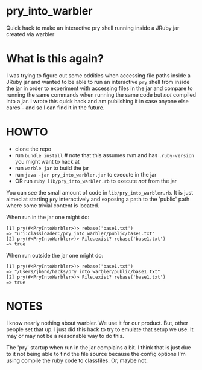 # pry_into_warbler
Quick hack to make an interactive pry shell running inside a JRuby jar created via warbler

# What is this again?

I was trying to figure out some oddities when accessing file paths inside a JRuby jar and wanted to be able to run an interactive `pry` shell from inside the jar in order to experiment with accessing files in the jar and compare to running the same commands when running the same code but *not* compiled into a jar. I wrote this quick hack and am publishing it in case anyone else cares - and so I can find it in the future.

# HOWTO

- clone the repo
- run `bundle install` # note that this assumes rvm and has `.ruby-version` you might want to hack at
- run `warble jar` to build the jar
- run `java -jar pry_into_warbler.jar` to execute in the jar
- OR run `ruby lib/pry_into_warbler.rb` to execute *not* from the jar

You can see the small amount of code in `lib/pry_into_warbler.rb`. It is just aimed at starting `pry` interactively and exposing a path to the 'public' path where some trivial content is located.


When run in the jar one might do:
```
[1] pry(#<PryIntoWarbler>)> rebase('base1.txt')
=> "uri:classloader:/pry_into_warbler/public/base1.txt"
[2] pry(#<PryIntoWarbler>)> File.exist? rebase('base1.txt')
=> true
```

When run outside the jar one might do:
```
[1] pry(#<PryIntoWarbler>)> rebase('base1.txt')
=> "/Users/jband/hacks/pry_into_warbler/public/base1.txt"
[2] pry(#<PryIntoWarbler>)> File.exist? rebase('base1.txt')
=> true
```

# NOTES

I know nearly nothing about warbler. We use it for our product. But, other people set that up. I just did this hack to try to emulate that setup we use. It may or may not be a reasonable way to do this.

The 'pry' startup when run in the jar complains a bit. I think that is just due to it not being able to find the file source because the config options I'm using compile the ruby code to classfiles. Or, maybe not.
